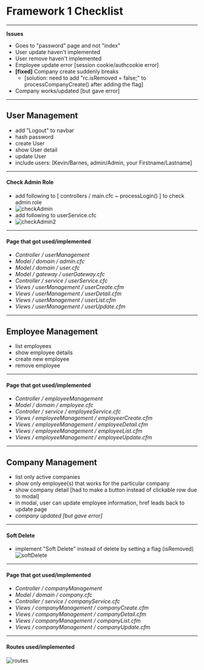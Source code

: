 # Framework 1 Checklist #
---
**Issues**
- Goes to "password" page and not "index"
- User update haven't implemented
- User remove haven't implemented
- Employee update error [session cookie/authcookie error]
- **[fixed]** Company create suddenly breaks 
  - [solution: need to add "rc.isRemoved = false;" to processCompanyCreate() after adding the flag]
- Company works/updated [but gave error]
---
## User Management ##
- add "Logout" to navbar
- hash password
- create User
- show User detail
- update User
- include users: [Kevin/Barnes, admin/Admin, your Firstname/Lastname] 
---
#### Check Admin Role ####
- add following to [ controllers / main.cfc  ~  processLogin() ] to check admin role
- ![checkAdmin](https://user-images.githubusercontent.com/46738881/56229531-bce76c00-603f-11e9-9df1-d2510f14e0ba.PNG)
- add following to userService.cfc
- ![checkAdmin2](https://user-images.githubusercontent.com/46738881/56230599-3f712b00-6042-11e9-9d3d-ae9e97bbc0b9.PNG)
---  
#### Page that got used/implemented ####
- *Controller / userManagement*
- *Model / domain / admin.cfc*
- *Model / domain / user.cfc*
- *Model / gateway / userGateway.cfc*
- *Controller / service / userService.cfc*
- *Views / userManagement / userCreate.cfm* 
- *Views / userManagement / userDetail.cfm* 
- *Views / userManagement / userList.cfm*  
- *Views / userManagement / userUpdate.cfm* 
---  
## Employee Management ##
- list employees 
- show employee details
- create new employee
- remove employee
---  
#### Page that got used/implemented ####
- *Controller / employeeManagement*
- *Model / domain / employee.cfc*
- *Controller / service / employeeService.cfc*
- *Views / employeeManagement / employeerCreate.cfm* 
- *Views / employeeManagement / employeeDetail.cfm* 
- *Views / employeeManagement / employeeList.cfm*   
- *Views / employeeManagement / employeeUpdate.cfm*
---    
## Company Management ##
- list only active companies
- show only employee(s) that works for the particular company
- show company detail [had to make a button instead of clickable row due to modal]
- in modal, user can update employee information, href leads back to update page
- *company updated [but gave error]*
---
#### Soft Delete ####
- implement "Soft Delete" instead of delete by setting a flag (isRemoved)
![softDelete](https://user-images.githubusercontent.com/46738881/56235006-181f5b80-604c-11e9-8c63-588ccba939e5.PNG)
---
#### Page that got used/implemented ####
- *Controller / companyManagement*
- *Model / domain / company.cfc*
- *Controller / service / companyService.cfc*
- *Views / companyManagement / companyCreate.cfm* 
- *Views / companyManagement / companyDetail.cfm* 
- *Views / companyManagement / companyList.cfm*   
- *Views / companyManagement / companyUpdate.cfm*
---
#### Routes used/implemented ####
![routes](https://user-images.githubusercontent.com/46738881/56236365-0d19fa80-604f-11e9-875b-7a9e6f0e202c.PNG)
